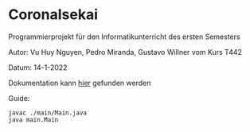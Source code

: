 # CoronaIsekai

Programmierprojekt für den Informatikunterricht des ersten Semesters

Autor: Vu Huy Nguyen, Pedro Miranda, Gustavo Willner vom Kurs T442

Datum: 14-1-2022

Dokumentation kann [hier](https://github.com/BlacCod/CoronaIsekai/blob/29942f4a95494a534620c7419012de457fbe9ede/Dokumentation%20-%20Gruppe%203%2C%20T442.pdf) gefunden werden

Guide:
```
javac ./main/Main.java
java main.Main
```
